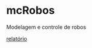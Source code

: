 # mcRobos
Modelagem e controle de robos

[relatório](https://www.overleaf.com/8618195787xpsrtryxwhnk)
